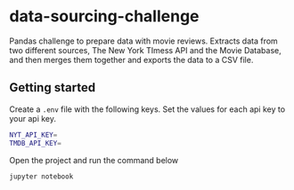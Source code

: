 # data-sourcing-challenge

Pandas challenge to prepare data with movie reviews. Extracts data from two different sources, The New York TImess API and the Movie Database, and then merges them together and exports the data to a CSV file.

## Getting started

Create a `.env` file with the following keys. Set the values for each api key to your api key.

```bash
NYT_API_KEY=
TMDB_API_KEY=
```

Open the project and run the command below

```bash
jupyter notebook
```